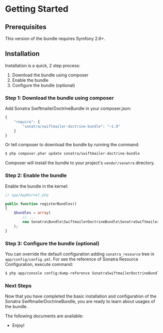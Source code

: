 Getting Started
===============

## Prerequisites

This version of the bundle requires Symfony 2.6+.

## Installation

Installation is a quick, 2 step process:

1. Download the bundle using composer
2. Enable the bundle
3. Configure the bundle (optional)

### Step 1: Download the bundle using composer

Add Sonatra SwiftmailerDoctrineBundle in your composer.json:

```js
{
    "require": {
        "sonatra/swiftmailer-doctrine-bundle": "~1.0"
    }
}
```

Or tell composer to download the bundle by running the command:

```bash
$ php composer.phar update sonatra/swiftmailer-doctrine-bundle
```

Composer will install the bundle to your project's `vendor/sonatra` directory.

### Step 2: Enable the bundle

Enable the bundle in the kernel:

```php
// app/AppKernel.php

public function registerBundles()
{
    $bundles = array(
        // ...
        new Sonatra\Bundle\SwiftmailerDoctrineBundle\SonatraSwiftmailerDoctrineBundle(),
    );
}
```

### Step 3: Configure the bundle (optional)

You can override the default configuration adding `sonatra_resource` tree in `app/config/config.yml`.
For see the reference of Sonatra Resource Configuration, execute command:

```bash
$ php app/console config:dump-reference SonatraSwiftmailerDoctrineBundle
```

### Next Steps

Now that you have completed the basic installation and configuration of the
Sonatra SwiftmailerDoctrineBundle, you are ready to learn about usages of the bundle.

The following documents are available:

- Enjoy!
